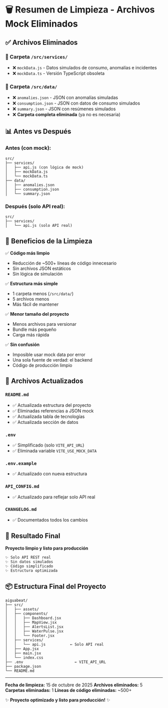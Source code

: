# 🗑️ Resumen de Limpieza - Archivos Mock Eliminados

## ✅ Archivos Eliminados

### 📁 Carpeta `/src/services/`
- ❌ `mockData.js` - Datos simulados de consumo, anomalías e incidentes
- ❌ `mockData.ts` - Versión TypeScript obsoleta

### 📁 Carpeta `/src/data/`
- ❌ `anomalies.json` - JSON con anomalías simuladas
- ❌ `consumption.json` - JSON con datos de consumo simulados
- ❌ `summary.json` - JSON con resúmenes simulados
- ❌ **Carpeta completa eliminada** (ya no es necesaria)

## 📊 Antes vs Después

### Antes (con mock):
```
src/
├── services/
│   ├── api.js (con lógica de mock)
│   ├── mockData.js
│   └── mockData.ts
├── data/
│   ├── anomalies.json
│   ├── consumption.json
│   └── summary.json
```

### Después (solo API real):
```
src/
├── services/
│   └── api.js (solo API real)
```

## 🎯 Beneficios de la Limpieza

✅ **Código más limpio**
- Reducción de ~500+ líneas de código innecesario
- Sin archivos JSON estáticos
- Sin lógica de simulación

✅ **Estructura más simple**
- 1 carpeta menos (`/src/data/`)
- 5 archivos menos
- Más fácil de mantener

✅ **Menor tamaño del proyecto**
- Menos archivos para versionar
- Bundle más pequeño
- Carga más rápida

✅ **Sin confusión**
- Imposible usar mock data por error
- Una sola fuente de verdad: el backend
- Código de producción limpio

## 📝 Archivos Actualizados

### `README.md`
- ✅ Actualizada estructura del proyecto
- ✅ Eliminadas referencias a JSON mock
- ✅ Actualizada tabla de tecnologías
- ✅ Actualizada sección de datos

### `.env`
- ✅ Simplificado (solo `VITE_API_URL`)
- ✅ Eliminada variable `VITE_USE_MOCK_DATA`

### `.env.example`
- ✅ Actualizado con nueva estructura

### `API_CONFIG.md`
- ✅ Actualizado para reflejar solo API real

### `CHANGELOG.md`
- ✅ Documentados todos los cambios

## 🚀 Resultado Final

**Proyecto limpio y listo para producción**

```
✨ Solo API REST real
✨ Sin datos simulados
✨ Código simplificado
✨ Estructura optimizada
```

## 📦 Estructura Final del Proyecto

```
aiguabeat/
├── src/
│   ├── assets/
│   ├── components/
│   │   ├── Dashboard.jsx
│   │   ├── MapView.jsx
│   │   ├── AlertsList.jsx
│   │   ├── WaterPulse.jsx
│   │   └── Footer.jsx
│   ├── services/
│   │   └── api.js           ← Solo API real
│   ├── App.jsx
│   ├── main.jsx
│   └── index.css
├── .env                       ← VITE_API_URL
├── package.json
└── README.md
```

---

**Fecha de limpieza:** 15 de octubre de 2025
**Archivos eliminados:** 5
**Carpetas eliminadas:** 1
**Líneas de código eliminadas:** ~500+

✨ **Proyecto optimizado y listo para producción!** ✨
